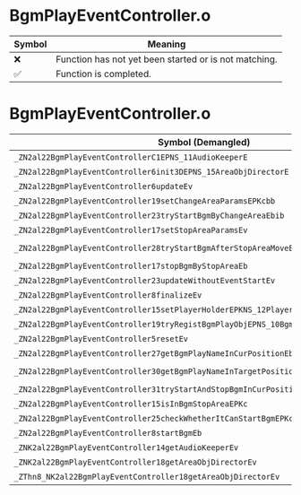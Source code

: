 # BgmPlayEventController.o
| Symbol | Meaning 
| ------------- | ------------- 
| :x: | Function has not yet been started or is not matching. 
| :white_check_mark: | Function is completed. 


# BgmPlayEventController.o
| Symbol (Demangled) | Symbol (Mangled) | Decompiled? |
| ------------- |  ------------- | ------------- |
| `_ZN2al22BgmPlayEventControllerC1EPNS_11AudioKeeperE` | `al::BgmPlayEventController::BgmPlayEventController(al::AudioKeeper *)` | :white_check_mark: |
| `_ZN2al22BgmPlayEventController6init3DEPNS_15AreaObjDirectorE` | `al::BgmPlayEventController::init3D(al::AreaObjDirector *)` | :white_check_mark: |
| `_ZN2al22BgmPlayEventController6updateEv` | `al::BgmPlayEventController::update(void)` | :white_check_mark: |
| `_ZN2al22BgmPlayEventController19setChangeAreaParamsEPKcbb` | `al::BgmPlayEventController::setChangeAreaParams(char const*,bool,bool)` | :white_check_mark: |
| `_ZN2al22BgmPlayEventController23tryStartBgmByChangeAreaEbib` | `al::BgmPlayEventController::tryStartBgmByChangeArea(bool,int,bool)` | :white_check_mark: |
| `_ZN2al22BgmPlayEventController17setStopAreaParamsEv` | `al::BgmPlayEventController::setStopAreaParams(void)` | :white_check_mark: |
| `_ZN2al22BgmPlayEventController28tryStartBgmAfterStopAreaMoveEbPNS_10BgmPlayObjEb` | `al::BgmPlayEventController::tryStartBgmAfterStopAreaMove(bool,al::BgmPlayObj *,bool)` | :white_check_mark: |
| `_ZN2al22BgmPlayEventController17stopBgmByStopAreaEb` | `al::BgmPlayEventController::stopBgmByStopArea(bool)` | :white_check_mark: |
| `_ZN2al22BgmPlayEventController23updateWithoutEventStartEv` | `al::BgmPlayEventController::updateWithoutEventStart(void)` | :white_check_mark: |
| `_ZN2al22BgmPlayEventController8finalizeEv` | `al::BgmPlayEventController::finalize(void)` | :white_check_mark: |
| `_ZN2al22BgmPlayEventController15setPlayerHolderEPKNS_12PlayerHolderE` | `al::BgmPlayEventController::setPlayerHolder(al::PlayerHolder const*)` | :white_check_mark: |
| `_ZN2al22BgmPlayEventController19tryRegistBgmPlayObjEPNS_10BgmPlayObjE` | `al::BgmPlayEventController::tryRegistBgmPlayObj(al::BgmPlayObj *)` | :white_check_mark: |
| `_ZN2al22BgmPlayEventController5resetEv` | `al::BgmPlayEventController::reset(void)` | :white_check_mark: |
| `_ZN2al22BgmPlayEventController27getBgmPlayNameInCurPositionEb` | `al::BgmPlayEventController::getBgmPlayNameInCurPosition(bool)` | :white_check_mark: |
| `_ZN2al22BgmPlayEventController30getBgmPlayNameInTargetPositionERKN4sead7Vector3IfEE` | `al::BgmPlayEventController::getBgmPlayNameInTargetPosition(sead::Vector3<float> const&)` | :white_check_mark: |
| `_ZN2al22BgmPlayEventController31tryStartAndStopBgmInCurPositionEbb` | `al::BgmPlayEventController::tryStartAndStopBgmInCurPosition(bool,bool)` | :white_check_mark: |
| `_ZN2al22BgmPlayEventController15isInBgmStopAreaEPKc` | `al::BgmPlayEventController::isInBgmStopArea(char const*)` | :white_check_mark: |
| `_ZN2al22BgmPlayEventController25checkWhetherItCanStartBgmEPKc` | `al::BgmPlayEventController::checkWhetherItCanStartBgm(char const*)` | :white_check_mark: |
| `_ZN2al22BgmPlayEventController8startBgmEb` | `al::BgmPlayEventController::startBgm(bool)` | :white_check_mark: |
| `_ZNK2al22BgmPlayEventController14getAudioKeeperEv` | `al::BgmPlayEventController::getAudioKeeper(void)const` | :white_check_mark: |
| `_ZNK2al22BgmPlayEventController18getAreaObjDirectorEv` | `al::BgmPlayEventController::getAreaObjDirector(void)const` | :white_check_mark: |
| `_ZThn8_NK2al22BgmPlayEventController18getAreaObjDirectorEv` | ``non-virtual thunk to'al::BgmPlayEventController::getAreaObjDirector(void)const` | :white_check_mark: |
